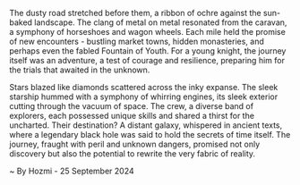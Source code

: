 
The dusty road stretched before them, a ribbon of ochre against the sun-baked landscape. The clang of metal on metal resonated from the caravan, a symphony of horseshoes and wagon wheels. Each mile held the promise of new encounters - bustling market towns, hidden monasteries, and perhaps even the fabled Fountain of Youth. For a young knight, the journey itself was an adventure, a test of courage and resilience, preparing him for the trials that awaited in the unknown. 

Stars blazed like diamonds scattered across the inky expanse. The sleek starship hummed with a symphony of whirring engines, its sleek exterior cutting through the vacuum of space. The crew, a diverse band of explorers, each possessed unique skills and shared a thirst for the uncharted. Their destination? A distant galaxy, whispered in ancient texts, where a legendary black hole was said to hold the secrets of time itself. The journey, fraught with peril and unknown dangers, promised not only discovery but also the potential to rewrite the very fabric of reality. 

~ By Hozmi - 25 September 2024
